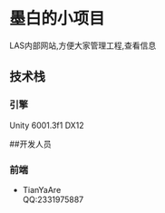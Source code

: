 # 墨白的小项目
LAS内部网站,方便大家管理工程,查看信息
## 技术栈
### 引擎
Unity 6001.3f1 DX12

##开发人员
### 前端
- TianYaAre \
  QQ:2331975887

